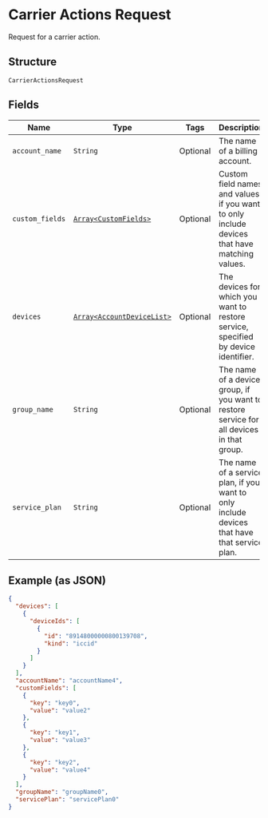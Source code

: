 
# Carrier Actions Request

Request for a carrier action.

## Structure

`CarrierActionsRequest`

## Fields

| Name | Type | Tags | Description |
|  --- | --- | --- | --- |
| `account_name` | `String` | Optional | The name of a billing account. |
| `custom_fields` | [`Array<CustomFields>`](../../doc/models/custom-fields.md) | Optional | Custom field names and values, if you want to only include devices that have matching values. |
| `devices` | [`Array<AccountDeviceList>`](../../doc/models/account-device-list.md) | Optional | The devices for which you want to restore service, specified by device identifier. |
| `group_name` | `String` | Optional | The name of a device group, if you want to restore service for all devices in that group. |
| `service_plan` | `String` | Optional | The name of a service plan, if you want to only include devices that have that service plan. |

## Example (as JSON)

```json
{
  "devices": [
    {
      "deviceIds": [
        {
          "id": "89148000000800139708",
          "kind": "iccid"
        }
      ]
    }
  ],
  "accountName": "accountName4",
  "customFields": [
    {
      "key": "key0",
      "value": "value2"
    },
    {
      "key": "key1",
      "value": "value3"
    },
    {
      "key": "key2",
      "value": "value4"
    }
  ],
  "groupName": "groupName0",
  "servicePlan": "servicePlan0"
}
```

